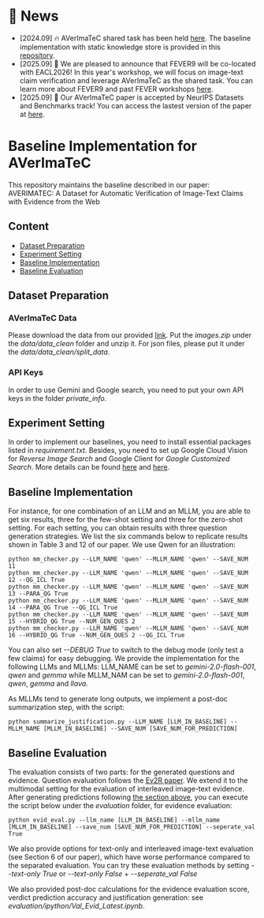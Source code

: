 # 🎊 News <!-- omit in toc -->

- [2024.09] 🔥 AVerImaTeC shared task has been held [here](https://huggingface.co/spaces/FEVER-IT/AVerImaTeC). The baseline implementation with static knowledge store is provided in this [repository](https://github.com/abril4416/AVerImaTec_Shared_Task).
- [2025.09] 🎉 We are pleased to announce that FEVER9 will be co-located with EACL2026! In this year's workshop, we will focus on image-text claim verification and leverage AVerImaTeC as the shared task. You can learn more about FEVER9 and past FEVER workshops [here](https://fever.ai/index.html).
- [2025.09] 🎉 Our AVerImaTeC paper is accepted by NeurIPS Datasets and Benchmarks track! You can access the lastest version of the paper at [here](https://arxiv.org/pdf/2505.17978).

# Baseline Implementation for AVerImaTeC

This repository maintains the baseline described in our paper: AVERIMATEC: A Dataset for Automatic Verification of Image-Text Claims with Evidence from the Web

## Content
- [Dataset Preparation](#dataset-preparation)
- [Experiment Setting](#experiment-setting)
- [Baseline Implementation](#baseline-implementation)
- [Baseline Evaluation](#baseline-evaluation)

## Dataset Preparation

### AVerImaTeC Data
Please download the data from our provided [link](https://huggingface.co/datasets/Rui4416/AVerImaTeC). Put the *images.zip* under the *data/data_clean* folder and unzip it. For json files, please put it under the *data/data_clean/split_data*. 

### API Keys
In order to use Gemini and Google search, you need to put your own API keys in the folder *private_info*.

## Experiment Setting

In order to implement our baselines, you need to install essential packages listed in *requirement.txt*. Besides, you need to set up Google Cloud Vision for *Reverse Image Search* and Google Client for *Google Customized Search*. More details can be found [here](https://cloud.google.com/vision/docs/detecting-web) and [here](https://developers.google.com/custom-search/v1/overview).

## Baseline Implementation

For instance, for one combination of an LLM and an MLLM, you are able to get six results, three for the few-shot setting and three for the zero-shot setting. For each setting, you can obtain results with three question generation strategies. We list the six commands below to replicate results shown in Table 3 and 12 of our paper. We use Qwen for an illustration:
```
python mm_checker.py --LLM_NAME 'qwen' --MLLM_NAME 'qwen' --SAVE_NUM 11
python mm_checker.py --LLM_NAME 'qwen' --MLLM_NAME 'qwen' --SAVE_NUM 12 --QG_ICL True
python mm_checker.py --LLM_NAME 'qwen' --MLLM_NAME 'qwen' --SAVE_NUM 13 --PARA_QG True
python mm_checker.py --LLM_NAME 'qwen' --MLLM_NAME 'qwen' --SAVE_NUM 14 --PARA_QG True --QG_ICL True 
python mm_checker.py --LLM_NAME 'qwen' --MLLM_NAME 'qwen' --SAVE_NUM 15 --HYBRID_QG True --NUM_GEN_QUES 2  
python mm_checker.py --LLM_NAME 'qwen' --MLLM_NAME 'qwen' --SAVE_NUM 16 --HYBRID_QG True --NUM_GEN_QUES 2 --QG_ICL True 
```
You can also set *--DEBUG True* to switch to the debug mode (only test a few claims) for easy debugging.
We provide the implementation for the following LLMs and MLLMs: LLM_NAME can be set to *gemini-2.0-flash-001*, *qwen* and *gemma* while MLLM_NAM can be set to *gemini-2.0-flash-001*, *qwen*, *gemma* and *llava*.

As MLLMs tend to generate long outputs, we implement a post-doc summarization step, with the script:
```
python summarize_justification.py --LLM_NAME [LLM_IN_BASELINE] --MLLM_NAME [MLLM_IN_BASELINE] --SAVE_NUM [SAVE_NUM_FOR_PREDICTION]
```

## Baseline Evaluation
The evaluation consists of two parts: for the generated questions and evidence. Question evaluation follows the [Ev2R paper](https://arxiv.org/abs/2411.05375). We extend it to the multimodal setting for the evaluation of interleaved image-text evidence. After generating predictions following [the section above](#baseline-implmenetation), you can execute the script below under the *evaluation* folder, for evidence evaluation:
```
python evid_eval.py --llm_name [LLM_IN_BASELINE] --mllm_name [MLLM_IN_BASELINE] --save_num [SAVE_NUM_FOR_PREDICTION] --seperate_val True 
```
We also provide options for text-only and interleaved image-text evaluation (see Section 6 of our paper), which have worse performance compared to the separated evaluation. You can try these evaluation methods by setting *--text-only True* or *--text-only False* + *--seperate_val False*

We also provided post-doc calculations for the evidence evaluation score, verdict prediction accuracy and justification generation: see *evaluation/ipython/Val_Evid_Latest.ipynb*.
